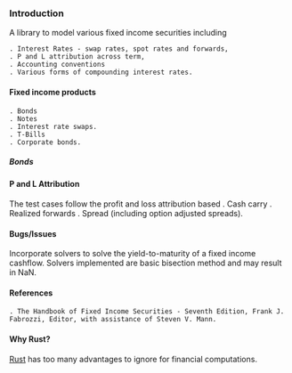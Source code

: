### Introduction

A library to model various fixed income securities including

	. Interest Rates - swap rates, spot rates and forwards,
	. P and L attribution across term,
	. Accounting conventions
	. Various forms of compounding interest rates.



#### Fixed income products

	. Bonds
	. Notes
	. Interest rate swaps.
	. T-Bills
	. Corporate bonds.


##### Bonds

#### P and L Attribution
The test cases follow the profit and loss attribution based
	. Cash carry
	. Realized forwards
	. Spread (including option adjusted spreads).


#### Bugs/Issues

Incorporate solvers to solve the yield-to-maturity of a fixed income cashflow. Solvers implemented are basic bisection method and may result in NaN.


#### References

	. The Handbook of Fixed Income Securities - Seventh Edition, Frank J. Fabrozzi, Editor, with assistance of Steven V. Mann.





####  Why Rust?

[Rust](http://www.rust-lang.org) has too many advantages to ignore for financial computations.


